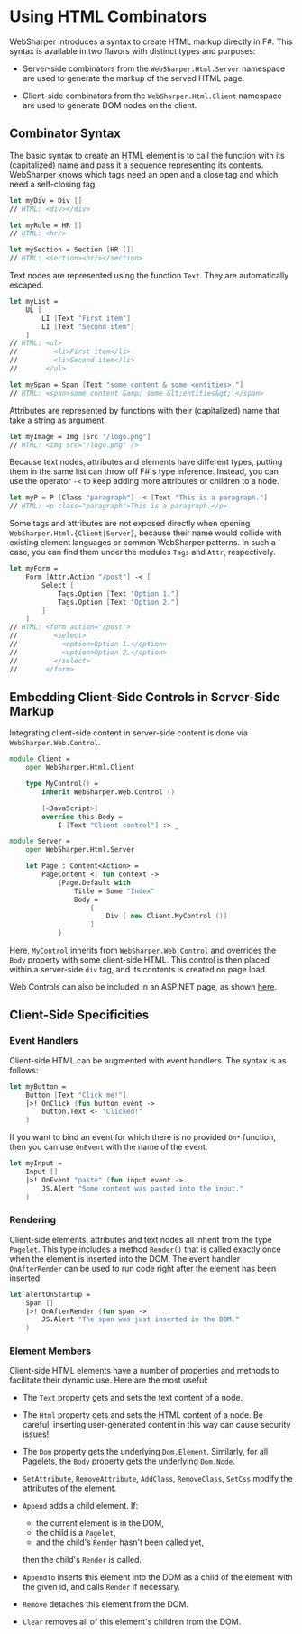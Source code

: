 # Using HTML Combinators

WebSharper introduces a syntax to create HTML markup directly in F#. This syntax is available in two flavors with distinct types and purposes:

* Server-side combinators from the `WebSharper.Html.Server` namespace are used to generate the markup of the served HTML page.

* Client-side combinators from the `WebSharper.Html.Client` namespace are used to generate DOM nodes on the client.

## Combinator Syntax

The basic syntax to create an HTML element is to call the function with its (capitalized) name and pass it a sequence representing its contents. WebSharper knows which tags need an open and a close tag and which need a self-closing tag.

```fsharp
let myDiv = Div []
// HTML: <div></div>

let myRule = HR []
// HTML: <hr/>

let mySection = Section [HR []]
// HTML: <section><hr/></section>
```

Text nodes are represented using the function `Text`. They are automatically escaped.

```fsharp
let myList =
    UL [
        LI [Text "First item"]
        LI [Text "Second item"]
    ]
// HTML: <ul>
//         <li>First item</li>
//         <li>Second item</li>
//       </ul>

let mySpan = Span [Text "some content & some <entities>."]
// HTML: <span>some content &amp; some &lt;entities&gt;.</span>
```

Attributes are represented by functions with their (capitalized) name that take a string as argument.

```fsharp
let myImage = Img [Src "/logo.png"]
// HTML: <img src="/logo.png" />
```

Because text nodes, attributes and elements have different types, putting them in the same list can throw off F#'s type inference. Instead, you can use the operator `-<` to keep adding more attributes or children to a node.

```fsharp
let myP = P [Class "paragraph"] -< [Text "This is a paragraph."]
// HTML: <p class="paragraph">This is a paragraph.</p>
```

Some tags and attributes are not exposed directly when opening `WebSharper.Html.{Client|Server}`, because their name would collide with existing element languages or common WebSharper patterns. In such a case, you can find them under the modules `Tags` and `Attr`, respectively.

```fsharp
let myForm =
    Form [Attr.Action "/post"] -< [
        Select [
            Tags.Option [Text "Option 1."]
            Tags.Option [Text "Option 2."]
        ]
    ]
// HTML: <form action="/post">
//         <select>
//           <option>Option 1.</option>
//           <option>Option 2.</option>
//         </select>
//       </form>
```

## Embedding Client-Side Controls in Server-Side Markup

Integrating client-side content in server-side content is done via `WebSharper.Web.Control`.

```fsharp
module Client =
    open WebSharper.Html.Client

    type MyControl() =
        inherit WebSharper.Web.Control ()

        [<JavaScript>]
        override this.Body =
            I [Text "Client control"] :> _

module Server =
    open WebSharper.Html.Server

    let Page : Content<Action> =
        PageContent <| fun context ->
            {Page.Default with
                Title = Some "Index"
                Body =
                    [
                        Div [ new Client.MyControl ()]
                    ]
            }
```

Here, `MyControl` inherits from `WebSharper.Web.Control` and overrides the `Body` property with some client-side HTML. This control is then placed within a server-side `div` tag, and its contents is created on page load.

Web Controls can also be included in an ASP.NET page, as shown [here](aspnet).

## Client-Side Specificities

### Event Handlers

Client-side HTML can be augmented with event handlers. The syntax is as follows:

```fsharp
let myButton =
    Button [Text "Click me!"]
    |>! OnClick (fun button event ->
        button.Text <- "Clicked!"
    )
```

If you want to bind an event for which there is no provided `On*` function, then you can use `OnEvent` with the name of the event:

```fsharp
let myInput =
    Input []
    |>! OnEvent "paste" (fun input event ->
        JS.Alert "Some content was pasted into the input."
    )
```

### Rendering

Client-side elements, attributes and text nodes all inherit from the type `Pagelet`. This type includes a method `Render()` that is called exactly once when the element is inserted into the DOM. The event handler `OnAfterRender` can be used to run code right after the element has been inserted:

```fsharp
let alertOnStartup =
    Span []
    |>! OnAfterRender (fun span ->
        JS.Alert "The span was just inserted in the DOM."
    )
```

### Element Members

Client-side HTML elements have a number of properties and methods to facilitate their dynamic use. Here are the most useful:

* The `Text` property gets and sets the text content of a node.

* The `Html` property gets and sets the HTML content of a node. Be careful, inserting user-generated content in this way can cause security issues!

* The `Dom` property gets the underlying `Dom.Element`. Similarly, for all Pagelets, the `Body` property gets the underlying `Dom.Node`.

* `SetAttribute`, `RemoveAttribute`, `AddClass`, `RemoveClass`, `SetCss` modify the attributes of the element.

* `Append` adds a child element. If:
    * the current element is in the DOM,
    * the child is a `Pagelet`,
    * and the child's `Render` hasn't been called yet,

    then the child's `Render` is called.

* `AppendTo` inserts this element into the DOM as a child of the element with the given id, and calls `Render` if necessary.

* `Remove` detaches this element from the DOM.

* `Clear` removes all of this element's children from the DOM.